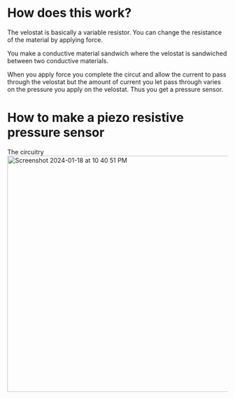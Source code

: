 # How does this work?
The velostat is basically a variable resistor. You can change the resistance of the material by applying force.

You make a conductive material sandwich where the velostat is sandwiched between two conductive materials. 

When you apply force you complete the circut and allow the current to pass through the velostat but the amount of current you let pass through varies on the pressure you apply on the velostat. Thus you get a pressure sensor. 


# How to make a piezo resistive pressure sensor

The circuitry
<img width="539" alt="Screenshot 2024-01-18 at 10 40 51 PM" src="https://github.com/jaekim24/Smart_Sock/assets/62858192/43408b08-db71-404e-809e-0b51b8acc830">

